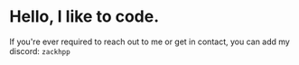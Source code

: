 # Hello, I like to code.
If you're ever required to reach out to me or get in contact, you can add my discord: `zackhpp`
